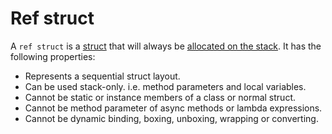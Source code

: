 # Ref struct

A `ref struct` is a [struct][csharp-types-struct] that will always be [allocated on the stack][csharp-info-memory_allocation]. It has the following properties:

- Represents a sequential struct layout.
- Can be used stack-only. i.e. method parameters and local variables.
- Cannot be static or instance members of a class or normal struct.
- Cannot be method parameter of async methods or lambda expressions.
- Cannot be dynamic binding, boxing, unboxing, wrapping or converting.

[csharp-types-struct]: ../struct.md
[csharp-info-memory_allocation]: ../info/memory_allocation.md
